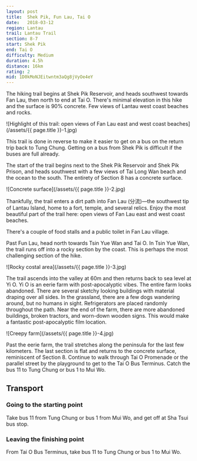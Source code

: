 ```yaml
---
layout: post
title:  Shek Pik, Fun Lau, Tai O
date:   2018-03-12
region: Lantau
trail: Lantau Trail
section: 8-7
start: Shek Pik
end: Tai O
difficulty: Medium
duration: 4.5h
distance: 16km
rating: 2
mid: 1D0kMoNJEitwntm3aQg8jVyOe4eY
---
```


The hiking trail begins at Shek Pik Reservoir, and heads southwest towards Fan Lau, then north to end at Tai O. There's minimal elevation in this hike and the surface is 90% concrete. Few views of Lantau west coast beaches and rocks.

![Highlight of this trail: open views of Fan Lau east and west coast beaches](/assets/{{ page.title }}-1.jpg)

This trail is done in reverse to make it easier to get on a bus on the return trip back to Tung Chung. Getting on a bus from Shek Pik is difficult if the buses are full already.

The start of the trail begins next to the Shek Pik Reservoir and Shek Pik Prison, and heads southwest with a few views of Tai Long Wan beach and the ocean to the south. The entirety of Section 8 has a concrete surface.

![Concrete surface](/assets/{{ page.title }}-2.jpg)

Thankfully, the trail enters a dirt path into Fan Lau (分流)—the southwest tip of Lantau Island, home to a fort, temple, and several relics. Enjoy the most beautiful part of the trail here: open views of Fan Lau east and west coast beaches.

There's a couple of food stalls and a public toilet in Fan Lau village.

Past Fun Lau, head north towards Tsin Yue Wan and Tai O. In Tsin Yue Wan, the trail runs off into a rocky section by the coast. This is perhaps the most challenging section of the hike. 

![Rocky costal area](/assets/{{ page.title }}-3.jpg)

The trail ascends into the valley at 60m and then returns back to sea level at Yi O. Yi O is an eerie farm with post-apocalyptic vibes. The entire farm looks abandoned. There are several sketchy looking buildings with material draping over all sides. In the grassland, there are a few dogs wandering around, but no humans in sight. Refrigerators are placed randomly throughout the path.  Near the end of the farm, there are more abandoned buildings, broken tractors, and worn-down wooden signs. This would make a fantastic post-apocalyptic film location.

![Creepy farm](/assets/{{ page.title }}-4.jpg)

Past the eerie farm, the trail stretches along the peninsula for the last few kilometers. The last section is flat and returns to the concrete surface, reminiscent of Section 8. Continue to walk through Tai O Promenade or the parallel street by the playground to get to the Tai O Bus Terminus. Catch the bus 11 to Tung Chung or bus 1 to Mui Wo.



## Transport

### Going to the starting point

Take bus 11 from Tung Chung or bus 1 from Mui Wo, and get off at Sha Tsui bus stop.

### Leaving the finishing point

From Tai O Bus Terminus, take bus 11 to Tung Chung or bus 1 to Mui Wo.